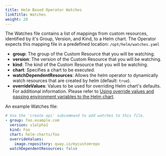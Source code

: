 ```yaml
---
title: Helm Based Operator Watches
linkTitle: Watches
weight: 20
---
```


The Watches file contains a list of mappings from custom resources, identified
by it's Group, Version, and Kind, to a Helm chart. The Operator
expects this mapping file in a predefined location: `/opt/helm/watches.yaml`

* **group**:  The group of the Custom Resource that you will be watching.
* **version**:  The version of the Custom Resource that you will be watching.
* **kind**:  The kind of the Custom Resource that you will be watching.
* **chart**: Specifies a chart to be executed. 
* **watchDependentResources**: Allows the helm operator to dynamically watch resources that are created by helm (default: `true`).
* **overrideValues**: Values to be used for overriding Helm chart's defaults. For additional information. 
Please refer to [Using override values and passing environment variables to the Helm chart][override-values].

An example Watches file:

```yaml
# Use the 'create api' subcommand to add watches to this file.
- group: foo.example.com
  version: v1alpha1
  kind: Foo
  chart: helm-charts/foo
  overrideValues:
    image.repository: quay.io/mycustomrepo
  watchDependentResources: false   
```

[override-values]: /docs/building-operators/helm/reference/advanced_features/#passing-environment-variables-to-the-helm-chart
